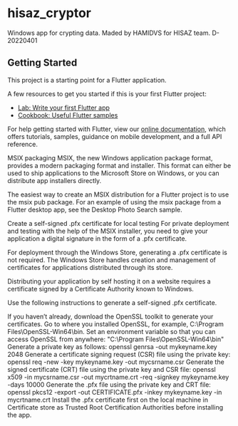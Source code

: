 # hisaz_cryptor

Windows app for crypting data. Maded by HAMIDVS for HISAZ team. D-20220401

## Getting Started

This project is a starting point for a Flutter application.

A few resources to get you started if this is your first Flutter project:

- [Lab: Write your first Flutter app](https://flutter.dev/docs/get-started/codelab)
- [Cookbook: Useful Flutter samples](https://flutter.dev/docs/cookbook)

For help getting started with Flutter, view our
[online documentation](https://flutter.dev/docs), which offers tutorials,
samples, guidance on mobile development, and a full API reference.

MSIX packaging
MSIX, the new Windows application package format, provides a modern packaging format and installer. This format can either be used to ship applications to the Microsoft Store on Windows, or you can distribute app installers directly.

The easiest way to create an MSIX distribution for a Flutter project is to use the msix pub package. For an example of using the msix package from a Flutter desktop app, see the Desktop Photo Search sample.

Create a self-signed .pfx certificate for local testing
For private deployment and testing with the help of the MSIX installer, you need to give your application a digital signature in the form of a .pfx certificate.

For deployment through the Windows Store, generating a .pfx certificate is not required. The Windows Store handles creation and management of certificates for applications distributed through its store.

Distributing your application by self hosting it on a website requires a certificate signed by a Certificate Authority known to Windows.

Use the following instructions to generate a self-signed .pfx certificate.

If you haven’t already, download the OpenSSL toolkit to generate your certificates.
Go to where you installed OpenSSL, for example, C:\Program Files\OpenSSL-Win64\bin.
Set an environment variable so that you can access OpenSSL from anywhere:
"C:\Program Files\OpenSSL-Win64\bin"
Generate a private key as follows:
openssl genrsa -out mykeyname.key 2048
Generate a certificate signing request (CSR) file using the private key:
openssl req -new -key mykeyname.key -out mycsrname.csr
Generate the signed certificate (CRT) file using the private key and CSR file:
openssl x509 -in mycsrname.csr -out mycrtname.crt -req -signkey mykeyname.key -days 10000
Generate the .pfx file using the private key and CRT file:
openssl pkcs12 -export -out CERTIFICATE.pfx -inkey mykeyname.key -in mycrtname.crt
Install the .pfx certificate first on the local machine in Certificate store as Trusted Root Certification Authorities before installing the app.
